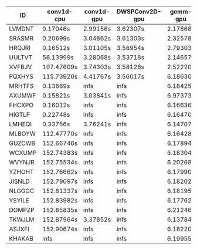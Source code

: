 |ID|conv1d-cpu|conv1d-gpu|DWSPConv2D-gpu|gemm-gpu|avg|
|-|-|-|-|-|-|
|LVMDNT|0.17046s|2.99156s|3.62307s|2.17868s|2.24094s|
|SRASMR|0.20699s|3.04862s|3.61303s|2.32578s|2.29860s|
|HRQJRI|0.16512s|3.01105s|3.56954s|2.79303s|2.38468s|
|UULTVT|56.13999s|3.28068s|3.53718s|2.14657s|16.27610s|
|XVFBJV|107.47609s|3.74303s|3.58126s|2.52220s|29.33065s|
|PQXHYS|115.73920s|4.41767s|3.56017s|6.18630s|32.47583s|
|MRHTFS|0.13869s|infs|infs|6.18425s|infs|
|AXUMWF|0.15821s|3.03841s|infs|6.97373s|infs|
|FHCXPO|0.16012s|infs|infs|6.16636s|infs|
|HIGTLF|0.22748s|infs|infs|6.16470s|infs|
|LMHEQI|0.33756s|3.76241s|infs|6.14707s|infs|
|MLBOYW|112.47770s|infs|infs|6.16428s|infs|
|GUZCWB|152.66746s|infs|infs|6.17894s|infs|
|WCXUMP|152.74383s|infs|infs|6.18304s|infs|
|WVYNJR|152.75534s|infs|infs|6.20268s|infs|
|YZHOHT|152.76662s|infs|infs|6.17990s|infs|
|JISNLD|152.79097s|infs|infs|6.18202s|infs|
|NLGGGC|152.81337s|infs|infs|6.18195s|infs|
|YSYILE|152.83982s|infs|infs|6.17762s|infs|
|DOMPZP|152.85835s|infs|infs|6.21246s|infs|
|TKWJLM|152.87964s|3.37852s|infs|6.13784s|infs|
|ASJXFI|152.90674s|infs|infs|6.18220s|infs|
|KHAKAB|infs|infs|infs|6.19955s|infs|
